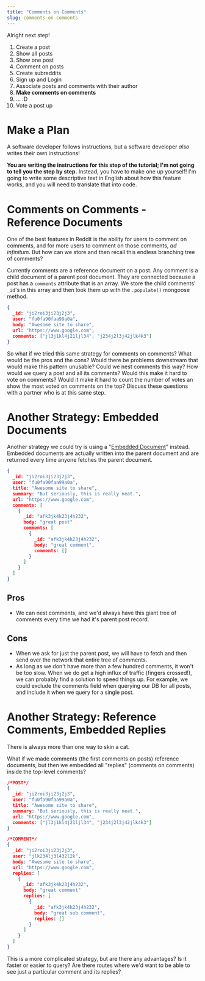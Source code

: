 ```yaml
---
title: "Comments on Comments"
slug: comments-on-comments
---
```


Alright next step!

1. Create a post
1. Show all posts
1. Show one post
1. Comment on posts
1. Create subreddits
1. Sign up and Login
1. Associate posts and comments with their author
1. **Make comments on comments**
  1. ... :D
1. Vote a post up

# Make a Plan

A software developer follows instructions, but a software developer _also_ writes their own instructions!

**You are writing the instructions for this step of the tutorial; I'm not going to tell you the step by step.** Instead, you have to make one up yourself! I'm going to write some descriptive text in English about how this feature works, and you will need to translate that into code.

# Comments on Comments - Reference Documents

One of the best features in Reddit is the ability for users to comment on comments, and for more users to comment on those comments, _ad infinitum_. But how can we store and then recall this endless branching tree of comments?

Currently comments are a reference document on a post. Any comment is a child document of a parent post document. They are connected because a post has a `comments` attribute that is an array. We store the child comments' `_id`'s in this array and then look them up with the `.populate()` mongoose method.

```json
{
  _id: "ji2roi3ji23j2j3",
  user: "fu0fa90faa99a0a",
  body: "Awesome site to share",
  url: "https://www.google.com",
  comments: ["jl3j1kl4j21ljl34", "j234j2l3j42jlk4k3"]
}
```

So what if we tried this same strategy for comments on comments? What would be the pros and the cons? Would there be problems downstream that would make this pattern unusable? Could we nest comments this way? How would we query a post and all its comments? Would this make it hard to vote on comments? Would it make it hard to count the number of votes an show the most voted on comments on the top? Discuss these questions with a partner who is at this same step.

# Another Strategy: Embedded Documents

Another strategy we could try is using a "[Embedded Document](http://mongoosejs.com/docs/2.7.x/docs/embedded-documents.html)" instead. Embedded documents are actually written into the parent document and are returned every time anyone fetches the parent document.

```json
{
  _id: "ji2roi3ji23j2j3",
  user: "fu0fa90faa99a0a",
  title: "Awesome site to share",
  summary: "But seriously, this is really neat.",
  url: "https://www.google.com",
  comments: [
    {
      _id: "afk3jk4k23j4h232",
      body: "great post"
      comments: [
        {
          _id: "afk3jk4k23j4h232",
          body: "great comment",
          comments: []
        }
      ]
    }
  ]
}
```

## Pros

* We can nest comments, and we'd always have this giant tree of comments every time we had it's parent post record.

## Cons

* When we ask for just the parent post, we will have to fetch and then send over the network that entire tree of comments.
* As long as we don't have more than a few hundred comments, it won't be too slow. When we do get a high influx of traffic (fingers crossed!), we can probably find a solution to speed things up. For example, we could exclude the comments field when querying our DB for all posts, and include it when we query for a single post.

# Another Strategy: Reference Comments, Embedded Replies

There is always more than one way to skin a cat.

What if we made comments (the first comments on posts) reference documents, but then we embedded all "replies" (comments on comments) inside the top-level comments?

```json
/*POST*/
{
  _id: "ji2roi3ji23j2j3",
  user: "fu0fa90faa99a0a",
  title: "Awesome site to share",
  summary: "But seriously, this is really neat.",
  url: "https://www.google.com",
  comments: ["jl3j1kl4j21ljl34", "j234j2l3j42jlk4k3"]
}

/*COMMENT*/
{
  _id: "ji2roi3ji23j2j3",
  user: "jlk234lj3l432l2k",
  body: "Awesome site to share",
  url: "https://www.google.com",
  replies: [
    {
      _id: "afk3jk4k23j4h232",
      body: "great comment"
      replies: [
        {
          _id: "afk3jk4k23j4h232",
          body: "great sub comment",
          replies: []
        }
      ]
    }
  ]
}
```

This is a more complicated strategy, but are there any advantages? Is it faster or easier to query? Are there routes where we'd want to be able to see just a particular comment and its replies?
